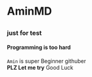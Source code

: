 # AminMD
## 
### just for test  
#### **Programming is too hard**  
`Amin` is super Beginner githuber  
**PLZ Let me try** 
Good Luck

